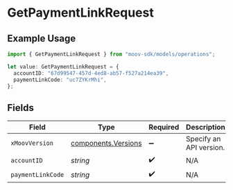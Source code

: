 # GetPaymentLinkRequest

## Example Usage

```typescript
import { GetPaymentLinkRequest } from "moov-sdk/models/operations";

let value: GetPaymentLinkRequest = {
  accountID: "67d99547-457d-4ed8-ab57-f527a214ea39",
  paymentLinkCode: "uc7ZYKrMhi",
};
```

## Fields

| Field                                                      | Type                                                       | Required                                                   | Description                                                | Example                                                    |
| ---------------------------------------------------------- | ---------------------------------------------------------- | ---------------------------------------------------------- | ---------------------------------------------------------- | ---------------------------------------------------------- |
| `xMoovVersion`                                             | [components.Versions](../../models/components/versions.md) | :heavy_minus_sign:                                         | Specify an API version.                                    |                                                            |
| `accountID`                                                | *string*                                                   | :heavy_check_mark:                                         | N/A                                                        |                                                            |
| `paymentLinkCode`                                          | *string*                                                   | :heavy_check_mark:                                         | N/A                                                        | uc7ZYKrMhi                                                 |